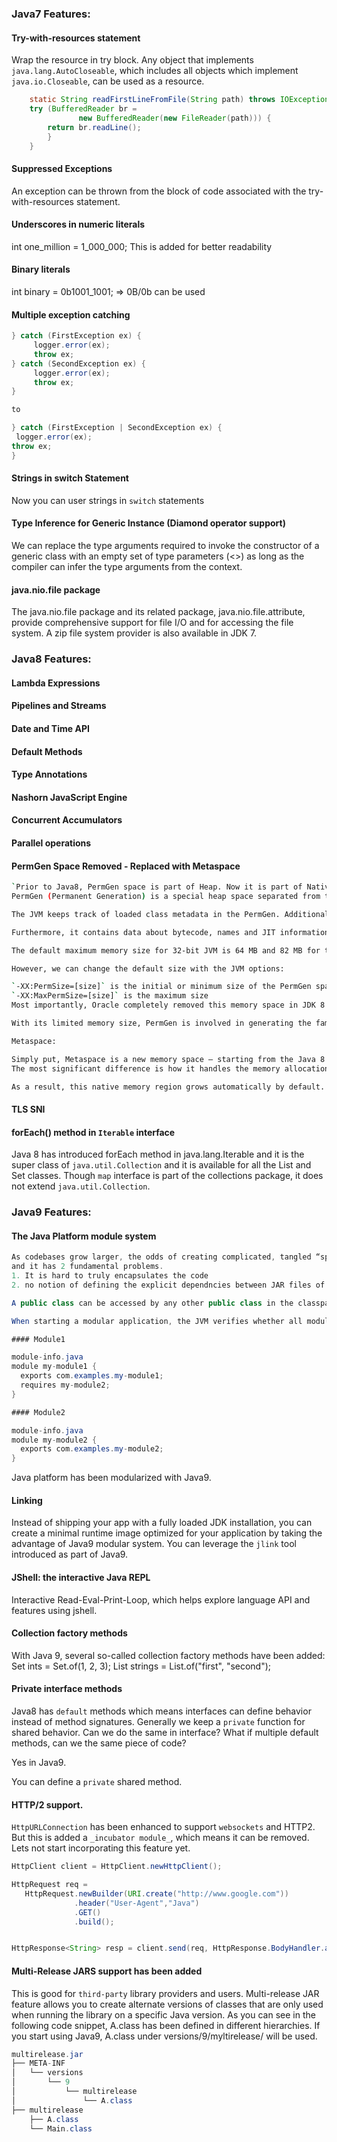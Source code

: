 ### Java7 Features:


#### Try-with-resources statement

Wrap the resource in try block. Any object that implements `java.lang.AutoCloseable`, which includes all objects which implement `java.io.Closeable`, can be used as a resource. 

```java
	static String readFirstLineFromFile(String path) throws IOException {
	try (BufferedReader br =
		       new BufferedReader(new FileReader(path))) {
	    return br.readLine();
	    }
	}
```

#### Suppressed Exceptions

An exception can be thrown from the block of code associated with the try-with-resources statement.

#### Underscores in numeric literals

int one_million = 1_000_000; This is added for better readability

#### Binary literals 

int binary = 0b1001_1001;  => 0B/0b can be used

#### Multiple exception catching

```java
} catch (FirstException ex) {
     logger.error(ex);
     throw ex;
} catch (SecondException ex) {
     logger.error(ex);
     throw ex;
}

to 

} catch (FirstException | SecondException ex) {
 logger.error(ex);
throw ex;
}
```

#### Strings in switch Statement

Now you can user strings in `switch` statements

#### Type Inference for Generic Instance (Diamond operator support)

We can replace the type arguments required to invoke the constructor of a generic class with an empty set of type parameters (<>) as long as the compiler can infer the type arguments from the context.

#### java.nio.file package

The java.nio.file package and its related package, java.nio.file.attribute, provide comprehensive support for file I/O and for accessing the file system. A zip file system provider is also available in JDK 7.

### Java8 Features:

#### Lambda Expressions

#### Pipelines and Streams

#### Date and Time API
#### Default Methods
#### Type Annotations
#### Nashorn JavaScript Engine
#### Concurrent Accumulators
#### Parallel operations

#### PermGen Space Removed - Replaced with Metaspace

```bash
`Prior to Java8, PermGen space is part of Heap. Now it is part of Native Memory`. 
PermGen (Permanent Generation) is a special heap space separated from the main memory heap.

The JVM keeps track of loaded class metadata in the PermGen. Additionally, the JVM stores all the static content in this memory section. This includes all the static methods, primitive variables, and references to the static objects.

Furthermore, it contains data about bytecode, names and JIT information. Before Java 7, the String Pool was also part of this memory. The disadvantages of the fixed pool size are listed in our write-up.

The default maximum memory size for 32-bit JVM is 64 MB and 82 MB for the 64-bit version.

However, we can change the default size with the JVM options:

`-XX:PermSize=[size]` is the initial or minimum size of the PermGen space
`-XX:MaxPermSize=[size]` is the maximum size
Most importantly, Oracle completely removed this memory space in JDK 8 release.

With its limited memory size, PermGen is involved in generating the famous OutOfMemoryError.

Metaspace:

Simply put, Metaspace is a new memory space – starting from the Java 8 version; it has replaced the older PermGen memory space.
The most significant difference is how it handles the memory allocation.

As a result, this native memory region grows automatically by default. Here we also have new flags to tune-up the memory:
```
#### TLS SNI

#### forEach() method in `Iterable` interface
Java 8 has introduced forEach method in java.lang.Iterable and it is the super class of `java.util.Collection` and it is available for all the List and Set classes. Though `map` interface is part of the collections package, it does not extend `java.util.Collection`. 

### Java9 Features:

#### The Java Platform module system

```java
As codebases grow larger, the odds of creating complicated, tangled “spaghetti code” increase exponentially 
and it has 2 fundamental problems. 
1. It is hard to truly encapsulates the code 
2. no notion of defining the explicit dependncies between JAR files of system. 

A public class can be accessed by any other public class in the classpath. 

When starting a modular application, the JVM verifies whether all modules can be resolved based on the `requires` statements—a big step. Modules allow you to better structure your application with strong enforcement of encapsulation and explicit dependencies. Also resolves the classpath issues. 
```

```java 
#### Module1 

module-info.java 
module my-module1 {
  exports com.examples.my-module1;
  requires my-module2;
}

#### Module2 

module-info.java 
module my-module2 {
  exports com.examples.my-module2;
}
```
Java platform has been modularized with Java9.

#### Linking 

Instead of shipping your app with a fully loaded JDK installation, you can create a minimal runtime image 
optimized for your application by taking the advantage of Java9 modular system. You can leverage the `jlink` tool 
introduced as part of Java9.

#### JShell: the interactive Java REPL

Interactive Read-Eval-Print-Loop, which helps explore language API and features using jshell. 

#### Collection factory methods

With Java 9, several so-called collection factory methods have been added:
Set<Integer> ints = Set.of(1, 2, 3);
List<String> strings = List.of("first", "second");

#### Private interface methods

Java8 has `default` methods which means interfaces can define behavior instead of method signatures. Generally we keep a `private` function for shared behavior. Can we do the same in interface? What if multiple default methods, can we the  same piece of code? 

Yes in Java9. 

You can define a `private` shared method.

#### HTTP/2 support.

`HttpURLConnection` has been enhanced to support `websockets` and HTTP2. But this is added a `_incubator module_`, 
which means it can be removed. Lets not start incorporating this feature yet.

```java
HttpClient client = HttpClient.newHttpClient();

HttpRequest req =
   HttpRequest.newBuilder(URI.create("http://www.google.com"))
              .header("User-Agent","Java")
              .GET()
              .build();


HttpResponse<String> resp = client.send(req, HttpResponse.BodyHandler.asString());
```

#### Multi-Release JARS support has been added

This is good for `third-party` library providers and users.  Multi-release JAR feature allows you to create alternate versions of classes that are only used  when running the library on a specific Java version. As you can see in the following code snippet, A.class has been defined in different hierarchies. If you start using Java9, A.class under versions/9/myltirelease/ will be used.

```java
multirelease.jar
├── META-INF
│   └── versions
│       └── 9
│           └── multirelease
│               └── A.class
├── multirelease
    ├── A.class
    └── Main.class
```
